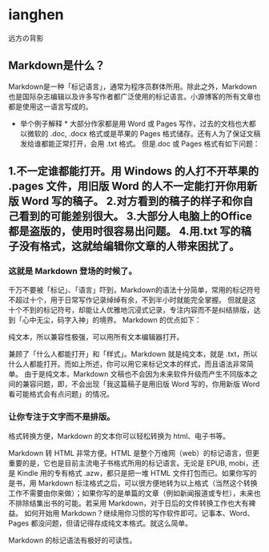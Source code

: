 # ianghen
远方の背影

## Markdown是什么？
Markdown是一种「标记语言」，通常为程序员群体所用。除此之外，Markdown也是国际杂志编辑以及许多写作者都广泛使用的标记语言。小源博客的所有文章也都是使用这一语言写成的。

* 举个例子解释 *
大部分作家都是用 Word 或 Pages 写作，过去的文档也大都以微软的 .doc, .docx 格式或是苹果的 Pages 格式储存。还有人为了保证文稿发给谁都能正常打开，会用 .txt 格式。
但是.doc 或 Pages 格式有如下问题：

1.不一定谁都能打开。用 Windows 的人打不开苹果的 .pages 文件，用旧版 Word 的人不一定能打开你用新版 Word 写的稿子。
2.对方看到的稿子的样子和你自己看到的可能差别很大。
3.大部分人电脑上的Office都是盗版的，使用时很容易出问题。
4.用.txt 写的稿子没有格式，这就给编辑你文章的人带来困扰了。
----
### 这就是 Markdown 登场的时候了。
千万不要被「标记」、「语言」吓到，Markdown的语法十分简单，常用的标记符号不超过十个，用于日常写作记录绰绰有余，不到半小时就能完全掌握。
但就是这十个不到的标记符号，却能让人优雅地沉浸式记录，专注内容而不是纠结排版，达到「心中无尘，码字入神」的境界。
Markdown 的优点如下：

纯文本，所以兼容性极强，可以用所有文本编辑器打开。


兼顾了「什么人都能打开」和「样式」。Markdown 就是纯文本，就是 .txt，所以什么人都能打开。而如上所述，你可以用它来标记文本的样式，而且语法非常简单。
由于是纯文本，Markdown 文稿也不会因为未来软件升级而产生不同版本之间的兼容问题，即，不会出现「我这篇稿子是用旧版 Word 写的，你用新版 Word 看可能格式会有点问题」的情况。


### 让你专注于文字而不是排版。
格式转换方便，Markdown 的文本你可以轻松转换为 html、电子书等。


Markdown 转 HTML 非常方便。HTML 是整个万维网（web）的标记语言，但更重要的是，它也是目前主流电子书格式所用的标记语言。无论是 EPUB, mobi，还是 Kindle 用的专有格式 .azw，都只是把一堆 HTML 文件打包而已。如果你写的是书，用 Markdown 标注格式之后，可以很方便地转为以上格式（当然这个转换工作不需要由你来做）；如果你写的是单篇的文章（例如新闻报道或专栏），未来也不排除结集出书的可能。若采用 Markdown，对于日后的文件转换工作也大有裨益。
如何开始用 Markdown？继续用你习惯的写作软件即可。记事本、Word、Pages 都没问题，但请记得存成纯文本格式。就这么简单。


Markdown 的标记语法有极好的可读性。

